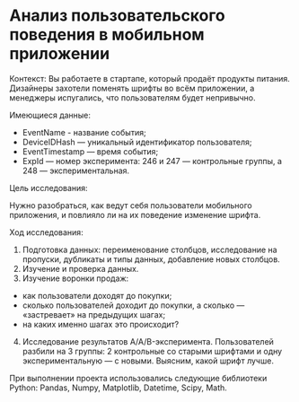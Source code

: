 # Анализ пользовательского поведения в мобильном приложении

Контекст: Вы работаете в стартапе, который продаёт продукты питания. Дизайнеры захотели поменять шрифты во всём приложении, а менеджеры испугались, что пользователям будет непривычно.

Имеющиеся данные:

* EventName - название события;
* DeviceIDHash — уникальный идентификатор пользователя;
* EventTimestamp — время события;
* ExpId — номер эксперимента: 246 и 247 — контрольные группы, а 248 — экспериментальная.

Цель исследования:

Нужно разобраться, как ведут себя пользователи мобильного приложения, и повлияло ли на их поведение изменение шрифта.

Ход исследования:
1. Подготовка данных: переименование столбцов, исследование на пропуски, дубликаты и типы данных, добавление новых столбцов.
2. Изучение и проверка данных.
3. Изучение воронки продаж:
 * как пользователи доходят до покупки;
 * сколько пользователей доходит до покупки, а сколько — «застревает» на предыдущих шагах;
 * на каких именно шагах это происходит?
4. Исследование результатов A/A/B-эксперимента. Пользователей разбили на 3 группы: 2 контрольные со старыми шрифтами и одну экспериментальную — с новыми. Выясним, какой шрифт лучше.

При выполнении проекта использовались следующие библиотеки Python: Pandas, Numpy, Matplotlib, Datetime, Scipy, Math.
